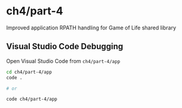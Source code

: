 # ch4/part-4

Improved application RPATH handling for Game of Life shared library

## Visual Studio Code Debugging

Open Visual Studio Code from `ch4/part-4/app`

```bash
cd ch4/part-4/app
code .

# or

code ch4/part-4/app
```
